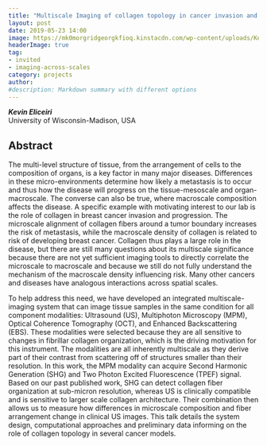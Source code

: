 ```yaml
---
title: "Multiscale Imaging of collagen topology in cancer invasion and progression"
layout: post
date: 2019-05-23 14:00
image: https://mk0morgridgeorgkfioq.kinstacdn.com/wp-content/uploads/Kevin_Eliceiri.jpg
headerImage: true
tag:
- invited
- imaging-across-scales
category: projects
author:
#description: Markdown summary with different options
---
```


_**Kevin Eliceiri**_<br/>
University of Wisconsin-Madison, USA<br/>

## Abstract

The multi-level structure of tissue, from the arrangement of cells to the composition of organs, is a key factor in many major diseases. Differences in these micro-environments determine how likely a metastasis is to occur and thus how the disease will progress on the tissue-mesoscale and organ-macroscale. The converse can also be true, where macroscale composition affects the disease. A specific example with motivating interest to our lab is the role of collagen in breast cancer invasion and progression. The microscale alignment of collagen fibers around a tumor boundary increases the risk of metastasis, while the macroscale density of collagen is related to risk of developing breast cancer. Collagen thus plays a large role in the disease, but there are still many questions about its multiscale significance because there are not yet sufficient imaging tools to directly correlate the microscale to macroscale and because we still do not fully understand the mechanism of the macroscale density influencing risk. Many other cancers and diseases have analogous interactions across spatial scales.

To help address this need, we have developed an integrated multiscale-imaging system that can image tissue samples in the same condition for all component modalities: Ultrasound (US), Multiphoton Microscopy (MPM), Optical Coherence Tomography (OCT), and Enhanced Backscattering (EBS). These modalities were selected because they are all sensitive to changes in fibrillar collagen organization, which is the driving motivation for this instrument. The modalities are all inherently multiscale as they derive part of their contrast from scattering off of structures smaller than their resolution. In this work, the MPM modality can acquire Second Harmonic Generation (SHG) and Two Photon Excited Fluorescence (TPEF) signal.  Based on our past published work, SHG can detect collagen fiber organization at sub-micron resolution, whereas US is clinically compatible and is sensitive to larger scale collagen architecture. Their combination then allows us to measure how differences in microscale composition and fiber arrangement change in clinical US images. This talk details the system design, computational approaches and preliminary data informing on the role of collagen topology in several cancer models.<br/> 
